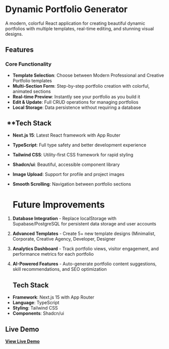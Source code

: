 # Dynamic Portfolio Generator

A modern, colorful React application for creating beautiful dynamic portfolios with multiple templates, real-time editing, and stunning visual designs.

## Features

### **Core Functionality**

- **Template Selection**: Choose between Modern Professional and Creative Portfolio templates
- **Multi-Section Form**: Step-by-step portfolio creation with colorful, animated sections
- **Real-time Preview**: Instantly see your portfolio as you build it
- **Edit & Update**: Full CRUD operations for managing portfolios
- **Local Storage**: Data persistence without requiring a database

## ️ **Tech Stack

- **Next.js 15**: Latest React framework with App Router
- **TypeScript**: Full type safety and better development experience
- **Tailwind CSS**: Utility-first CSS framework for rapid styling
- **Shadcn/ui**: Beautiful, accessible component library
- **Image Upload**: Support for profile and project images
- **Smooth Scrolling**: Navigation between portfolio sections

  # Future Improvements

1. **Database Integration** - Replace localStorage with Supabase/PostgreSQL for persistent data storage and user accounts
2. **Advanced Templates** - Create 5+ new template designs (Minimalist, Corporate, Creative Agency, Developer, Designer
3. **Analytics Dashboard** - Track portfolio views, visitor engagement, and performance metrics for each portfolio
4. **AI-Powered Features** - Auto-generate portfolio content suggestions, skill recommendations, and SEO optimization

   ## Tech Stack

- **Framework**: Next.js 15 with App Router
- **Language**: TypeScript
- **Styling**: Tailwind CSS
- **Components**: Shadcn/ui


## Live Demo

**[View Live Demo](https://portfolio-generator-t6g2.vercel.app/)**
